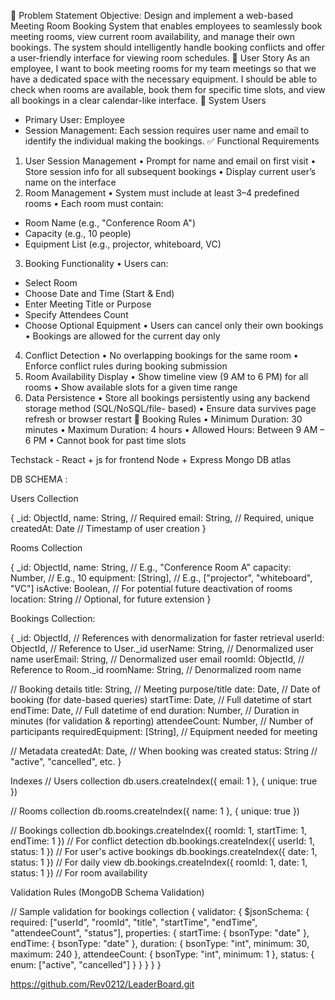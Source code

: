 📌 Problem Statement
Objective:
Design and implement a web-based Meeting Room Booking System that enables employees
to seamlessly book meeting rooms, view current room availability, and manage their own
bookings. The system should intelligently handle booking conflicts and offer a user-friendly
interface for viewing room schedules.
👤 User Story
As an employee, I want to book meeting rooms for my team meetings so that we have a
dedicated space with the necessary equipment. I should be able to check when rooms are
available, book them for specific time slots, and view all bookings in a clear calendar-like
interface.
👥 System Users
- Primary User: Employee
- Session Management: Each session requires user name and email to identify the individual
making the bookings.
✅ Functional Requirements
1. User Session Management
• Prompt for name and email on first visit
• Store session info for all subsequent bookings
• Display current user’s name on the interface
2. Room Management
• System must include at least 3–4 predefined rooms
• Each room must contain:
- Room Name (e.g., "Conference Room A")
- Capacity (e.g., 10 people)
- Equipment List (e.g., projector, whiteboard, VC)
3. Booking Functionality
• Users can:
- Select Room
- Choose Date and Time (Start & End)
- Enter Meeting Title or Purpose
- Specify Attendees Count
- Choose Optional Equipment
• Users can cancel only their own bookings
• Bookings are allowed for the current day only
4. Conflict Detection
• No overlapping bookings for the same room
• Enforce conflict rules during booking submission
5. Room Availability Display
• Show timeline view (9 AM to 6 PM) for all rooms
• Show available slots for a given time range
6. Data Persistence
• Store all bookings persistently using any backend storage method (SQL/NoSQL/file-
based)
• Ensure data survives page refresh or browser restart
📏 Booking Rules
• Minimum Duration: 30 minutes
• Maximum Duration: 4 hours
• Allowed Hours: Between 9 AM – 6 PM
• Cannot book for past time slots

Techstack - React + js for frontend
            Node + Express
            Mongo DB atlas
            

DB SCHEMA :


Users Collection

{
  _id: ObjectId,
  name: String,           // Required
  email: String,          // Required, unique
  createdAt: Date         // Timestamp of user creation
}

Rooms Collection

{
  _id: ObjectId,
  name: String,           // E.g., "Conference Room A"
  capacity: Number,       // E.g., 10
  equipment: [String],    // E.g., ["projector", "whiteboard", "VC"]
  isActive: Boolean,      // For potential future deactivation of rooms
  location: String        // Optional, for future extension
}

Bookings Collection:

{
  _id: ObjectId,
  // References with denormalization for faster retrieval
  userId: ObjectId,         // Reference to User._id
  userName: String,         // Denormalized user name
  userEmail: String,        // Denormalized user email
  roomId: ObjectId,         // Reference to Room._id
  roomName: String,         // Denormalized room name
  
  // Booking details
  title: String,            // Meeting purpose/title
  date: Date,               // Date of booking (for date-based queries)
  startTime: Date,          // Full datetime of start
  endTime: Date,            // Full datetime of end
  duration: Number,         // Duration in minutes (for validation & reporting)
  attendeeCount: Number,    // Number of participants
  requiredEquipment: [String], // Equipment needed for meeting
  
  // Metadata
  createdAt: Date,          // When booking was created
  status: String            // "active", "cancelled", etc.
}

Indexes
// Users collection
db.users.createIndex({ email: 1 }, { unique: true })

// Rooms collection
db.rooms.createIndex({ name: 1 }, { unique: true })

// Bookings collection
db.bookings.createIndex({ roomId: 1, startTime: 1, endTime: 1 }) // For conflict detection
db.bookings.createIndex({ userId: 1, status: 1 }) // For user's active bookings
db.bookings.createIndex({ date: 1, status: 1 }) // For daily view
db.bookings.createIndex({ roomId: 1, date: 1, status: 1 }) // For room availability


Validation Rules (MongoDB Schema Validation)

// Sample validation for bookings collection
{
  validator: {
    $jsonSchema: {
      required: ["userId", "roomId", "title", "startTime", "endTime", "attendeeCount", "status"],
      properties: {
        startTime: {
          bsonType: "date"
        },
        endTime: {
          bsonType: "date"
        },
        duration: {
          bsonType: "int",
          minimum: 30,
          maximum: 240
        },
        attendeeCount: {
          bsonType: "int",
          minimum: 1
        },
        status: {
          enum: ["active", "cancelled"]
        }
      }
    }
  }
}

https://github.com/Rev0212/LeaderBoard.git
